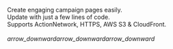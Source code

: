 Create engaging campaign pages easily.
<br>
Update with just a few lines of code.
<br>
Supports ActionNetwork, HTTPS, AWS S3 &amp; CloudFront.
<br>
<br>
<i class="material-icons">arrow_downward</i><i class="material-icons">arrow_downward</i><i class="material-icons">arrow_downward</i>
